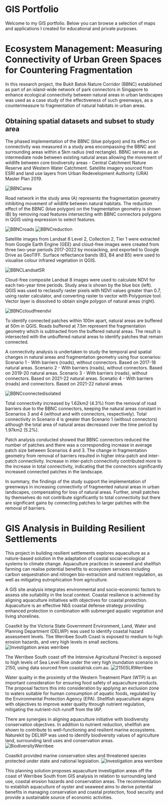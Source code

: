 # GIS Portfolio
Welcome to my GIS portfolio. Below you can browse a selection of maps and applications I created for educational and private purposes.

# Ecosystem Management: Measuring Connectivity of Urban Green Spaces for Countering Fragmentation 

In this research project, the Bukit Batok Nature Corridor (BBNC) established as part of an island-wide network of park connectors in Singapore to enhance ecological connectivity between natural areas in urban landscapes was used as a case study of the effectiveness of such greenways, as a countermeasure to fragmentation of natural habitats in urban areas.  

## Obtaining spatial datasets and subset to study area
The phased implementation of the BBNC (blue polygon) and its effect on connectivity was measured in a study area encompassing the BBNC and surrounding areas within a 5km radius (red rectangle). BBNC serves as an intermediate node between existing natural areas allowing the movement of wildlife between core biodiversity areas - Central Catchment Nature Reserve and Western Water Catchment. Satellite imagery sourced from ESRI and land use layers from Urban Redevelopment Authority (URA) Master Plan 2019.  

![BBNCarea](https://github.com/xJKLx/GIS/assets/157556286/86c6c90d-87f7-4691-a60b-74a280f49eb2)

Road network in the study area (A) represents the fragmentation geometry inhibiting movement of wildlife between natural habitats. The reduction effect of the BBNC (blue polygon) on the fragmentation geometry is shown (B) by removing road features intersecting with BBNC connectors polygons in QGIS using expression to select features.

![BBNCroads](https://github.com/xJKLx/GIS/assets/157556286/235dc5ae-6a74-4f0a-8571-349e7fba1ab4)
![BBNCreduction](https://github.com/xJKLx/GIS/assets/157556286/4ec22439-7cec-42b2-a7b4-925b43043d95)

Satellite images from Landsat 8 Level 2, Collection 2, Tier 1 were extracted from Google Earth Engine (GEE) and cloud-free images were created from three two-year periods 2017-2022 by mosiacking, and exported to Google Drive as GeoTIFF. Surface reflectance bands (B3, B4 and B5) were used to visualise colour infrared vegetation in QGIS.

![BBNCLandsatSR](https://github.com/xJKLx/GIS/assets/157556286/e2a7fcf6-9105-4f7c-b498-c6d929a4f672)

Cloud-free composite Landsat 8 images were used to calculate NDVI for each two-year time periods. Study area is shown by the blue box (left). QGIS was used to reclassify raster pixels with NDVI values greater than 0.7, using raster calculator, and converting raster to vector with Polygonize tool. Vector layer is dissolved to obtain single polygon of natural areas (right).

![BBNCcloudfreendvi](https://github.com/xJKLx/GIS/assets/157556286/7f5bd42f-131e-4aad-b72f-ad1b5981da33)

To identify connected patches within 100m apart, natural areas are buffered at 50m in QGIS. Roads buffered at 7.5m represent the fragmentation geometry which is subtracted from the buffered natural areas. The result is intersected with the unbuffered natural areas to identify patches that remain connected.

A connectivity analysis is undertaken to study the temporal and spatial changes in natural areas and fragmentation geometry using four scenarios:
Scenario 1 - With barriers (roads), without connectors. Based on 2017-18 natural areas.
Scenario 2 - With barriers (roads), without connectors. Based on 2019-20 natural areas.
Scenario 3 - With barriers (roads), without connectors. Based on 2021-22 natural areas.
Scenatio 4 - With barriers (roads) and connectors. Based on 2021-22 natural areas.

![BBNCconnectedisolated](https://github.com/xJKLx/GIS/assets/157556286/3016ca60-eefc-4838-9f67-e3a46c9da777)

Total connectivity increased by 1.62km2 (4.3%) from the removal of road barriers due to the BBNC connectors, keeping the natural areas constant in Scenarios 3 and 4 (without and with connectors, respectively). Total connectivity in Scenario 4 is greater than Scenario 1 (without connectors) although the total area of natural areas decreased over the time period by 1.97km2 (5.2%).

Patch analysis conducted showed that BBNC connectors reduced the number of patches and there was a corresponding increase in average patch size between Scenarios 4 and 3. The change in fragmentation geometry from removal of barriers resulted in higher intra-patch and inter-patch connectivity. Increase in inter-patch connectivity contributed more to the increase in total connectivity, indicating that the connectors significantly increased connected patches in the landscape.

In summary, the findings of the study support the implementation of greenways in increasing connectivity of fragmented natural areas in urban landscapes, compensating for loss of natural areas. Further, small patches by themselves do not contribute significantly to total connectivity but there are significant gains by connecting patches to larger patches with the removal of barriers.


# GIS Analysis in Building Resilient Settlements

This project in building resilient settlements explores aquaculture as a nature-based solution in the adaptation of coastal social-ecological systems to climate change. Aquaculture practices in seaweed and shellfish farming can realise potential benefits to ecosystem services including carbon sequestration and nitrogen bio-extraction and nutrient regulation, as well as mitigating eutrophication from agriculture. 

A GIS site analysis integrates environmental and socio-economic factors to assess site suitability in the  local context. Coastal resilience is achieved by aligning aquaculture initiatives with objectives for coastal protection. Aquaculture is an effective NbS coastal defense strategy providing enhanced protection in combination with submerged aquatic vegetation and living shorelines.

Coastkit by the Victoria State Government Environment, Land, Water and Planning Department (DELWP) was used to identify coastal hazard assessment levels. Tbe Werribee South Coast is exposed to medium to high erosion hazards, and very high levels in small sections. 
![Investigation areas werribee](https://github.com/xJKLx/GIS/assets/157556286/bb3efbe8-f361-4323-a6cb-d2b4282b2f9e)

The Werribee South coast off the Intensive Agricultural Precinct is exposed to high levels of Sea Level Rise under the very high inundation scenario in 2150, using data sourced from coastalrisk.com.au.
![2150SLRWerribee](https://github.com/xJKLx/GIS/assets/157556286/4ba6bb77-7ea6-4326-8dcc-0bb319e9c465)

Water quality in the proximity of the Western Treatment Plant (WTP) is an important consideration for ensuring food safety of aquaculture products. The proposal factors this into consideration by applying an exclusion zone to waters suitable for human consumption of aquatic foods, regulated by the Environmental Protection Agency (EPA). Shellfish aquaculture aligns with objectives to improve water quality through nutrient regulation, mitigating the nutrient-rich runoff from the IAP.

There are synergies in aligning aquaculture initiative with biodiversity conservation objectives. In addition to nutrient reduction, shellfish are shown to contribute to well-functioning and resilient marine ecosystems. Naturekit by DELWP was used to identify biodiversity values of agriculture land, surrounding land uses and conservation areas. 
![BiodiversityWerribee](https://github.com/xJKLx/GIS/assets/157556286/c37a494b-4ca6-456b-b494-162894e34a7a)

Coastkit provided marine conservation sites and threatened species protected under state and national legislation.
![Investigation area werribee](https://github.com/xJKLx/GIS/assets/157556286/9fab03fe-054e-4627-975b-ee4eb84abf3d)

This planning solution proposes aquaculture investigation areas off the coast of Werribee South from GIS analysis in relation to surrounding land use, coastal erosion hazards and conservation areas. The recommendation to establish aquaculture of oyster and seaweed aims to derive potential benefits in managing conservation and coastal protection, food security and provide a sustainable source of economic activities. 
